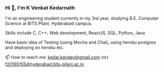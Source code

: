### Hi 👋, I'm K Venkat Kedarnath

I'm an engineering student currently in my 3rd year, studying B.E. Computer Science at BITS Pilani, Hyderabad campus.

Skills include C, C++, Web development, ReactJS, SQL, Python, Java

Have basic idea of Testing (using Mocha and Chai), using heroku postgres and deploying on heroku etc.

📫 How to reach me: kedar.kanday@gmail.com (or) f20190155@hyderabad.bits-pilani.ac.in
<!--
**K-VENKAT-KEDARNATH/K-VENKAT-KEDARNATH** is a ✨ _special_ ✨ repository because its `README.md` (this file) appears on your GitHub profile.

Here are some ideas to get you started:

- 🔭 I’m currently working on ...
- 🌱 I’m currently learning ...
- 👯 I’m looking to collaborate on ...
- 🤔 I’m looking for help with ...
- 💬 Ask me about ...
- 📫 How to reach me: ...
- 😄 Pronouns: ...
- ⚡ Fun fact: ...
-->
